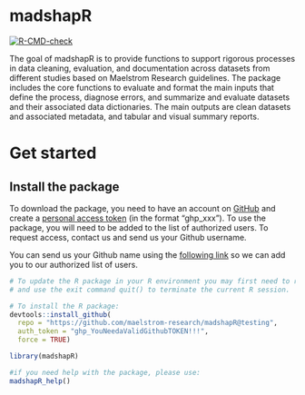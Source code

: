 
<!-- README.md is generated from README.Rmd. Please edit that file -->

# madshapR

<!-- badges: start -->

[![R-CMD-check](https://github.com/maelstrom-research/harmonizR/actions/workflows/R-CMD-check.yaml/badge.svg)](https://github.com/maelstrom-research/harmonizR/actions/workflows/R-CMD-check.yaml)
<!-- badges: end -->

The goal of madshapR is to provide functions to support rigorous
processes in data cleaning, evaluation, and documentation across
datasets from different studies based on Maelstrom Research guidelines.
The package includes the core functions to evaluate and format the main
inputs that define the process, diagnose errors, and summarize and
evaluate datasets and their associated data dictionaries. The main
outputs are clean datasets and associated metadata, and tabular and
visual summary reports.

# Get started

## Install the package

To download the package, you need to have an account on
<a href="https://github.com/" target="_blank">GitHub</a> and create a
<a href="https://github.com/settings/tokens" target="_blank">personal
access token</a> (in the format “ghp_xxx”). To use the package, you will
need to be added to the list of authorized users. To request access,
contact us and send us your Github username.

You can send us your Github name using the
<a href="https://www.maelstrom-research.org/contact" target="_blank">following
link</a> so we can add you to our authorized list of users.

``` r
# To update the R package in your R environment you may first need to remove it, 
# and use the exit command quit() to terminate the current R session.

# To install the R package:
devtools::install_github(
  repo = "https://github.com/maelstrom-research/madshapR@testing",
  auth_token = "ghp_YouNeedaValidGithubTOKEN!!!",
  force = TRUE)
```

``` r
library(madshapR) 

#if you need help with the package, please use:
madshapR_help()
```
